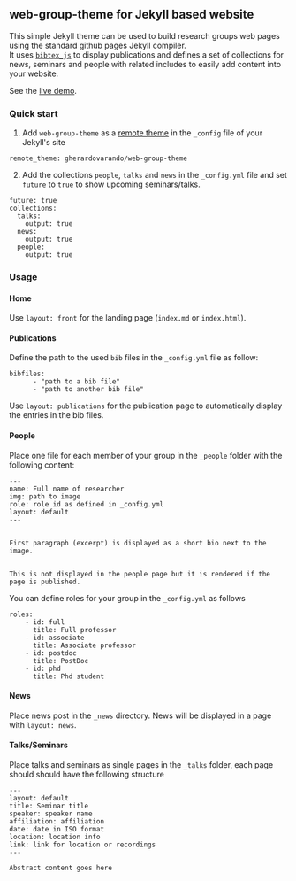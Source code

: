 ## web-group-theme for Jekyll based website

This simple Jekyll theme can be used to build research groups web pages using the 
standard github pages Jekyll compiler.  
It uses [`bibtex_js`](https://github.com/pcooksey/bibtex-js) to display publications 
and defines a set of collections for news, seminars and people with related includes 
to easily add content into your website.

See the [live demo](https://gherardovarando.github.io/web-group-theme/).


### Quick start

1. Add `web-group-theme` as a [remote theme](https://github.blog/2017-11-29-use-any-theme-with-github-pages/) in the `_config` file of your Jekyll's site 
 
```
remote_theme: gherardovarando/web-group-theme
```

2. Add the collections `people`, `talks` and `news` in the `_config.yml` file and set `future` to `true` to show upcoming seminars/talks.  

```
future: true
collections:
  talks:
    output: true
  news:
    output: true
  people:
    output: true
```

### Usage


#### Home 

Use `layout: front` for the landing page (`index.md` or `index.html`). 

#### Publications

Define the path to the used `bib` files in the `_config.yml` file as follow:

```
bibfiles: 
      - "path to a bib file"
      - "path to another bib file"
```

Use `layout: publications` for the publication page to automatically display 
the entries in the bib files.  

#### People

Place one file for each member of your group in the `_people` folder with the following content:
```
---
name: Full name of researcher
img: path to image
role: role id as defined in _config.yml
layout: default
---


First paragraph (excerpt) is displayed as a short bio next to the image.


This is not displayed in the people page but it is rendered if the page is published. 
```

You can define roles for your group in the `_config.yml` as follows
```
roles: 
    - id: full
      title: Full professor
    - id: associate
      title: Associate professor  
    - id: postdoc
      title: PostDoc
    - id: phd
      title: Phd student 
```

#### News

Place news post in the `_news` directory. News will be displayed in a page with 
`layout: news`. 

#### Talks/Seminars 

Place talks and seminars as single pages in the `_talks` folder, each page should should have 
the following structure
```
---
layout: default
title: Seminar title
speaker: speaker name
affiliation: affiliation
date: date in ISO format
location: location info
link: link for location or recordings
---

Abstract content goes here 
```
